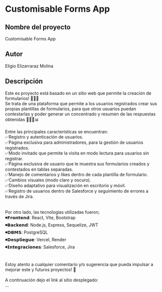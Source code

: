 # Customisable Forms App

## Nombre del proyecto
Customisable Forms App

## Autor
Eligio Elizarraraz Molina

## Descripción
Este es proyecto está basado en un sitio web que permite la creación de formularios! ✍🏽📄<br>
Se trata de una plataforma que permite a los usuarios registrados crear sus propias plantillas de formularios, para que otros usuarios puedan contestarlas y poder generar un concentrado y resumen de las respuestas obtenidas 🧑🏽‍💻📊
<br><br>
Entre las principales características se encuentran:<br>
✅Registro y autenticación de usuarios.<br>
✅Página exclusiva para administradores, para la gestión de usuarios registrados.<br>
✅Modo invitado que permite la visita en modo lectura para usuarios sin registrar.<br>
✅Página exclusiva de usuario que le muestra sus formularios creados y contestados en tablas separadas.<br>
✅Manejo de comentarios y likes dentro de cada plantilla de formulario.<br>
✅Cambios visuales (modo claro y oscuro).<br>
✅Diseño adaptativo para visualización en escritorio y móvil.<br>
✅Registro de usuarios dentro de Salesforce y seguimiento de errores a través de Jira.<br>
<br><br>
Por otro lado, las tecnologías utilizadas fueron;<br>
◾𝗙𝗿𝗼𝗻𝘁𝗲𝗻𝗱: React, Vite, Bootstrap<br>
◾𝗕𝗮𝗰𝗸𝗲𝗻𝗱: Node.js, Express, Sequelize, JWT<br>
◾𝗗𝗕𝗠𝗦: PostgreSQL<br>
◾𝗗𝗲𝘀𝗽𝗹𝗶𝗲𝗴𝘂𝗲: Vercel, Render<br>
◾𝗜𝗻𝘁𝗲𝗴𝗿𝗮𝗰𝗶𝗼𝗻𝗲𝘀: Salesforce, Jira<br>
<br><br>
Estoy atento a cualquier comentario y/o sugerencia que pueda impulsar a mejorar este y futuros proyectos! 🎯
<br><br>
A continuación dejo el link al sitio desplegado:<br>
...
